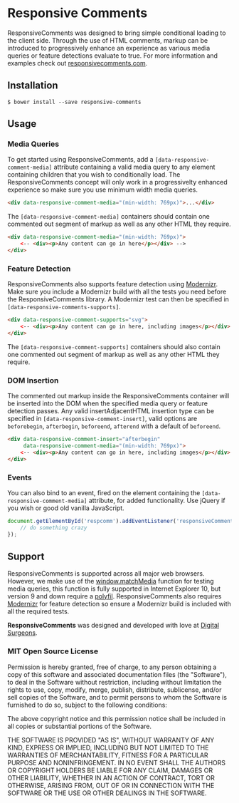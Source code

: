 # Responsive Comments

ResponsiveComments was designed to bring simple conditional loading to the client side. Through the use of HTML comments, markup can be introduced to progressively enhance an experience as various media queries or feature detections evaluate to true. For more information and examples check out [responsivecomments.com](http://responsivecomments.com).

## Installation

```cli
$ bower install --save responsive-comments
```

## Usage
### Media Queries

To get started using ResponsiveComments, add a `[data-responsive-comment-media]` attribute containing a valid media query to any element containing children that you wish to conditionally load. The ResponsiveComments concept will only work in a progressivelty enhanced experience so make sure you use minimum width media queries.

```html
<div data-responsive-comment-media="(min-width: 769px)">...</div>
```
	
The `[data-responsive-comment-media]` containers should contain one commented out segment of markup as well as any other HTML they require.

```html
<div data-responsive-comment-media="(min-width: 769px)">
	<-- <div><p>Any content can go in here</p></div> -->
</div>
```

### Feature Detection
	
ResponsiveComments also supports feature detection using [Modernizr](http://modernizr.com/). Make sure you include a Modernizr build with all the tests you need before the ResponsiveComments library. A Modernizr test can then be specified in `[data-responsive-comments-supports]`.

```html
<div data-responsive-comment-supports="svg">
	<-- <div><p>Any content can go in here, including images</p></div> -->
</div>
```

The `[data-responsive-comment-supports]` containers should also contain one commented out segment of markup as well as any other HTML they require.
	
### DOM Insertion

The commented out markup inside the ResponsiveComments container will be inserted into the DOM when the specified media query or feature detection passes. Any valid insertAdjacentHTML insertion type can be specified in `[data-responsive-comment-insert]`, valid options are `beforebegin`, `afterbegin`, `beforeend`, `afterend` with a default of `beforeend`.

```html
<div data-responsive-comment-insert="afterbegin"
     data-responsive-comment-media="(min-width: 769px)">
	<-- <div><p>Any content can go in here, including images</p></div> -->
</div>
```

### Events
	
You can also bind to an event, fired on the element containing the `[data-responsive-comment-media]` attribute, for added functionality. Use jQuery if you wish or good old vanilla JavaScript.

```js
document.getElementById('respcomm').addEventListener('responsiveComment', function(e) {
    // do something crazy
});
```

## Support

ResponsiveComments is supported across all major web browsers. However, we make use of the [window.matchMedia](https://developer.mozilla.org/en-US/docs/Web/API/Window.matchMedia) function for testing media queries, this function is fully supported in Internet Explorer 10, but version 9 and down require a [polyfil](https://github.com/paulirish/matchMedia.js/). ResponsiveComments also requires [Modernizr](http://modernizr.com/) for feature detection so ensure a Modernizr build is included with all the required tests.
	
**ResponsiveComments** was designed and developed with love at [Digital Surgeons](http://www.digitalsurgeons.com/).

### MIT Open Source License

Permission is hereby granted, free of charge, to any person obtaining a copy of this software and associated documentation files (the "Software"), to deal in the Software without restriction, including without limitation the rights to use, copy, modify, merge, publish, distribute, sublicense, and/or sell copies of the Software, and to permit persons to whom the Software is furnished to do so, subject to the following conditions:

The above copyright notice and this permission notice shall be included in all copies or substantial portions of the Software.

THE SOFTWARE IS PROVIDED "AS IS", WITHOUT WARRANTY OF ANY KIND, EXPRESS OR IMPLIED, INCLUDING BUT NOT LIMITED TO THE WARRANTIES OF MERCHANTABILITY, FITNESS FOR A PARTICULAR PURPOSE AND NONINFRINGEMENT. IN NO EVENT SHALL THE AUTHORS OR COPYRIGHT HOLDERS BE LIABLE FOR ANY CLAIM, DAMAGES OR OTHER LIABILITY, WHETHER IN AN ACTION OF CONTRACT, TORT OR OTHERWISE, ARISING FROM, OUT OF OR IN CONNECTION WITH THE SOFTWARE OR THE USE OR OTHER DEALINGS IN THE SOFTWARE.

